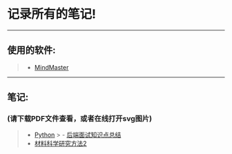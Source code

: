 # 记录所有的笔记!
---
## 使用的软件:   
  >- [MindMaster](https://www.edrawsoft.com/mindmaster/)   
 ---
## 笔记:

### (请下载PDF文件查看，或者在线打开svg图片)

  >- [Python](https://github.com/AYiXi/Learn-for-life/tree/master/Python)
 	>	  - [后端面试知识点总结](https://github.com/AYiXi/Learn-for-life/tree/master/Python/Python%20Interview(Backend))
  >- [材料科学研究方法2](https://github.com/AYiXi/Learn-for-life/tree/master/%E6%9D%90%E6%96%99%E7%A7%91%E5%AD%A6%E7%A0%94%E7%A9%B6%E6%96%B9%E6%B3%952)
